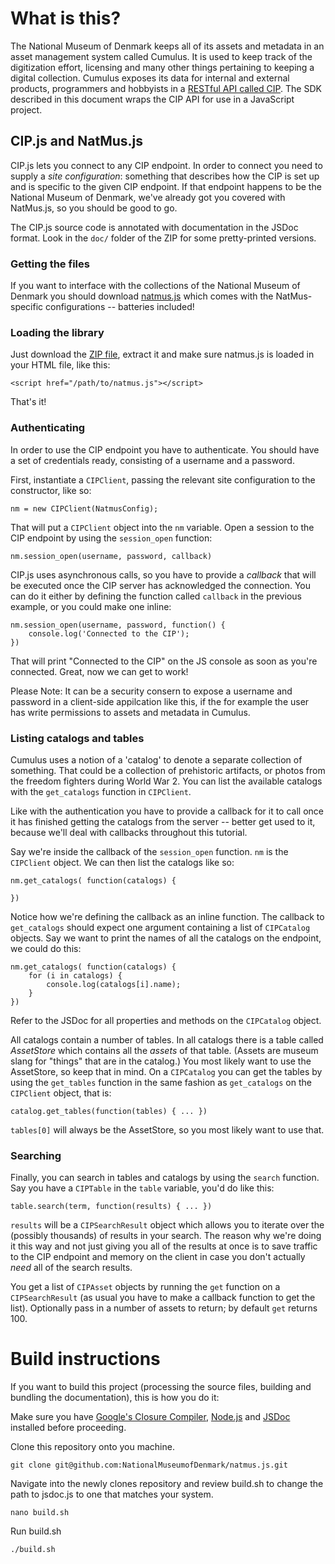 # What is this?

The National Museum of Denmark keeps all of its assets and metadata in an asset management system called Cumulus. It is used to keep track of the digitization effort, licensing and many other things pertaining to keeping a digital collection. Cumulus exposes its data for internal and external products, programmers and hobbyists in a [RESTful API called CIP](http://samlinger.natmus.dk/CIP/doc/CIP.html). The SDK described in this document wraps the CIP API for use in a JavaScript project.

## CIP.js and NatMus.js
CIP.js lets you connect to any CIP endpoint. In order to connect you need to supply a *site configuration*: something that describes how the CIP is set up and is specific to the given CIP endpoint. If that endpoint happens to be the National Museum of Denmark, we've already got you covered with NatMus.js, so you should be good to go.

The CIP.js source code is annotated with documentation in the JSDoc format. Look in the `doc/` folder of the ZIP for some pretty-printed versions.

### Getting the files
If you want to interface with the collections of the National Museum of Denmark you should download [natmus.js](https://github.com/NationalMuseumofDenmark/natmus.js) which comes with the NatMus-specific configurations -- batteries included!

### Loading the library
Just download the [ZIP file](todo://dead.link), extract it and make sure natmus.js is loaded in your HTML file, like this:

    <script href="/path/to/natmus.js"></script>

That's it!

### Authenticating
In order to use the CIP endpoint you have to authenticate. You should have a set of credentials ready, consisting of a username and a password. 

First, instantiate a `CIPClient`, passing the relevant site configuration to the constructor, like so:

    nm = new CIPClient(NatmusConfig);

That will put a `CIPClient` object into the `nm` variable. Open a session to the CIP endpoint by using the `session_open` function:

    nm.session_open(username, password, callback)

CIP.js uses asynchronous calls, so you have to provide a *callback* that will be executed once the CIP server has acknowledged the connection. You can do it either by defining the function called `callback` in the previous example, or you could make one inline:

    nm.session_open(username, password, function() {
        console.log('Connected to the CIP');
    })

That will print "Connected to the CIP" on the JS console as soon as you're connected. Great, now we can get to work!

Please Note: It can be a security consern to expose a username and password in a client-side appilcation like this, if the for example the user has write permissions to assets and metadata in Cumulus.

### Listing catalogs and tables
Cumulus uses a notion of a 'catalog' to denote a separate collection of something. That could be a collection of prehistoric artifacts, or photos from the freedom fighters during World War 2. You can list the available catalogs with the `get_catalogs` function in `CIPClient`.

Like with the authentication you have to provide a callback for it to call once it has finished getting the catalogs from the server -- better get used to it, because we'll deal with callbacks throughout this tutorial.

Say we're inside the callback of the `session_open` function. `nm` is the `CIPClient` object. We can then list the catalogs like so:

    nm.get_catalogs( function(catalogs) {
    
    })

Notice how we're defining the callback as an inline function. The callback to `get_catalogs` should expect one argument containing a list of `CIPCatalog` objects. Say we want to print the names of all the catalogs on the endpoint, we could do this:

    nm.get_catalogs( function(catalogs) {
        for (i in catalogs) {
            console.log(catalogs[i].name);
        }
    })

Refer to the JSDoc for all properties and methods on the `CIPCatalog` object.

All catalogs contain a number of tables. In all catalogs there is a table called *AssetStore* which contains all the *assets* of that table. (Assets are museum slang for "things" that are in the catalog.) You most likely want to use the AssetStore, so keep that in mind. On a `CIPCatalog` you can get the tables by using the `get_tables` function in the same fashion as `get_catalogs` on the `CIPClient` object, that is:

    catalog.get_tables(function(tables) { ... })
    
`tables[0]` will always be the AssetStore, so you most likely want to use that.

### Searching
Finally, you can search in tables and catalogs by using the `search` function. Say you have a `CIPTable` in the `table` variable, you'd do like this:

    table.search(term, function(results) { ... })
    
`results` will be a `CIPSearchResult` object which allows you to iterate over the (possibly thousands) of results in your search. The reason why we're doing it this way and not just giving you all of the results at once is to save traffic to the CIP endpoint and memory on the client in case you don't actually *need* all of the search results.

You get a list of `CIPAsset` objects by running the `get` function on a `CIPSearchResult` (as usual you have to make a callback function to get the list). Optionally pass in a number of assets to return; by default `get` returns 100.

# Build instructions
If you want to build this project (processing the source files, building and bundling the documentation), this is how you do it:

Make sure you have [Google's Closure Compiler](https://developers.google.com/closure/compiler/), [Node.js](http://nodejs.org/) and [JSDoc](http://usejsdoc.org/) installed before proceeding.

Clone this repository onto you machine.

    git clone git@github.com:NationalMuseumofDenmark/natmus.js.git

Navigate into the newly clones repository and review build.sh to change the path to jsdoc.js to one that matches your system.

    nano build.sh

Run build.sh

    ./build.sh
